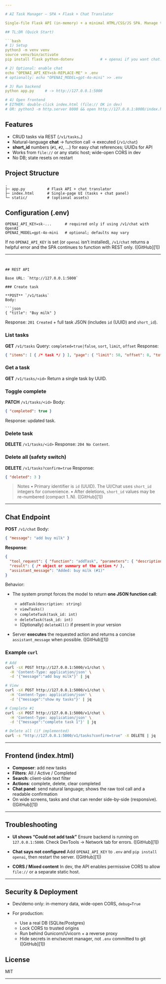 ```yaml
---

# AI Task Manager — SPA + Flask + Chat Translator

Single-file Flask API (in-memory) + a minimal HTML/CSS/JS SPA. Manage to-dos through REST **and** via a natural-language chat endpoint that converts user text into function calls.

## TL;DR (Quick Start)

```bash
# 1) Setup
python3 -m venv venv
source venv/bin/activate
pip install flask python-dotenv            # + openai if you want chat: pip install openai

# 2) Optional: enable chat
echo "OPENAI_API_KEY=sk-REPLACE-ME" > .env
# optionally: echo "OPENAI_MODEL=gpt-4o-mini" >> .env

# 3) Run backend
python app.py     # -> http://127.0.0.1:5000

# 4) Open frontend
# EITHER: double-click index.html (file:// OK in dev)
# OR: python3 -m http.server 8000 && open http://127.0.0.1:8000/index.html
```

## Features

* CRUD tasks via REST (`/v1/tasks…`)
* Natural-language **chat** → function call → executed (`/v1/chat`)
* **short\_id** numbers (`#1`, `#2`, …) for easy chat references; UUIDs for API
* Works from `file://` or any static host; wide-open CORS in dev
* No DB; state resets on restart

## Project Structure

```
.
├─ app.py          # Flask API + chat translator
├─ index.html      # Single-page UI (tasks + chat panel)
└─ static/         # (optional assets)
```

## Configuration (.env)

```dotenv
OPENAI_API_KEY=sk-...      # required only if using /v1/chat with OpenAI
OPENAI_MODEL=gpt-4o-mini   # optional; defaults may vary
```

If no `OPENAI_API_KEY` is set (or `openai` isn’t installed), `/v1/chat` returns a helpful error and the SPA continues to function with REST only. ([GitHub][1])

---
```


## REST API

Base URL: `http://127.0.0.1:5000`

### Create task

**POST** `/v1/tasks`
Body:

```json
{ "title": "Buy milk" }
```

Response: `201 Created` + full task JSON (includes `id` (UUID) and `short_id`).

### List tasks

**GET** `/v1/tasks`
Query: `completed=true|false`, `sort`, `limit`, `offset`
Response:

```json
{ "items": [ { /* task */ } ], "page": { "limit": 50, "offset": 0, "total": 1 } }
```

### Get a task

**GET** `/v1/tasks/<id>`
Return a single task by UUID.

### Toggle complete

**PATCH** `/v1/tasks/<id>`
Body:

```json
{ "completed": true }
```

Response: updated task.

### Delete task

**DELETE** `/v1/tasks/<id>`
Response: `204 No Content`.

### Delete all (safety switch)

**DELETE** `/v1/tasks?confirm=true`
Response:

```json
{ "deleted": 3 }
```

> Notes
> • Primary identifier is `id` (UUID). The UI/Chat uses `short_id` integers for convenience.
> • After deletions, `short_id` values may be re-numbered (compact 1..N). ([GitHub][1])

---

## Chat Endpoint

**POST** `/v1/chat`
Body:

```json
{ "message": "add buy milk" }
```

**Response**:

```json
{
  "tool_request": { "function": "addTask", "parameters": { "description": "buy milk" } },
  "result": { /* object or summary of the action */ },
  "assistant_message": "Added: buy milk (#1)"
}
```

Behavior:

* The system prompt forces the model to return **one JSON function call**:

  * `addTask(description: string)`
  * `viewTasks()`
  * `completeTask(task_id: int)`
  * `deleteTask(task_id: int)`
  * (Optionally) `deleteAll()` if present in your version
* Server **executes** the requested action and returns a concise `assistant_message` when possible. ([GitHub][1])

### Example `curl`

```bash
# Add
curl -sX POST http://127.0.0.1:5000/v1/chat \
  -H 'Content-Type: application/json' \
  -d '{"message":"add buy milk"}' | jq

# View
curl -sX POST http://127.0.0.1:5000/v1/chat \
  -H 'Content-Type: application/json' \
  -d '{"message":"show my tasks"}' | jq

# Complete #1
curl -sX POST http://127.0.0.1:5000/v1/chat \
  -H 'Content-Type: application/json' \
  -d '{"message":"complete task 1"}' | jq

# Delete all (if implemented)
curl -s "http://127.0.0.1:5000/v1/tasks?confirm=true" -X DELETE | jq
```

---

## Frontend (index.html)

* **Composer**: add new tasks
* **Filters**: All / Active / Completed
* **Search**: client-side text filter
* **Actions**: complete, delete, clear completed
* **Chat panel**: send natural language; shows the raw tool call and a readable confirmation
* On wide screens, tasks and chat can render side-by-side (responsive). ([GitHub][1])

---

## Troubleshooting

* **UI shows “Could not add task”**
  Ensure backend is running on `127.0.0.1:5000`. Check DevTools → Network tab for errors. ([GitHub][1])

* **Chat says not configured**
  Add `OPENAI_API_KEY` to `.env` and `pip install openai`, then restart the server. ([GitHub][1])

* **CORS / Mixed content**
  In dev, the API enables permissive CORS to allow `file://` or a separate static host.

---

## Security & Deployment

* Dev/demo only: in-memory data, wide-open CORS, `debug=True`
* For production:

  * Use a real DB (SQLite/Postgres)
  * Lock CORS to trusted origins
  * Run behind Gunicorn/Uvicorn + a reverse proxy
  * Hide secrets in env/secret manager, not `.env` committed to git ([GitHub][1])

## License

MIT

---
